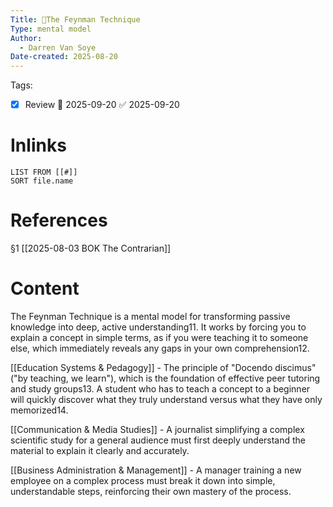 ```yaml
---
Title: 🧩The Feynman Technique
Type: mental model
Author:
  - Darren Van Soye
Date-created: 2025-08-20
---
```


Tags:

- [x] Review 📅 2025-09-20 ✅ 2025-09-20
    

# Inlinks

```dataview
LIST FROM [[#]]
SORT file.name
```

# References

§1 [[2025-08-03 BOK The Contrarian]]

# Content

The Feynman Technique is a mental model for transforming passive knowledge into deep, active understanding11. It works by forcing you to explain a concept in simple terms, as if you were teaching it to someone else, which immediately reveals any gaps in your own comprehension12.

[[Education Systems & Pedagogy]] - The principle of "Docendo discimus" ("by teaching, we learn"), which is the foundation of effective peer tutoring and study groups13. A student who has to teach a concept to a beginner will quickly discover what they truly understand versus what they have only memorized14.

[[Communication & Media Studies]] - A journalist simplifying a complex scientific study for a general audience must first deeply understand the material to explain it clearly and accurately.

[[Business Administration & Management]] - A manager training a new employee on a complex process must break it down into simple, understandable steps, reinforcing their own mastery of the process.